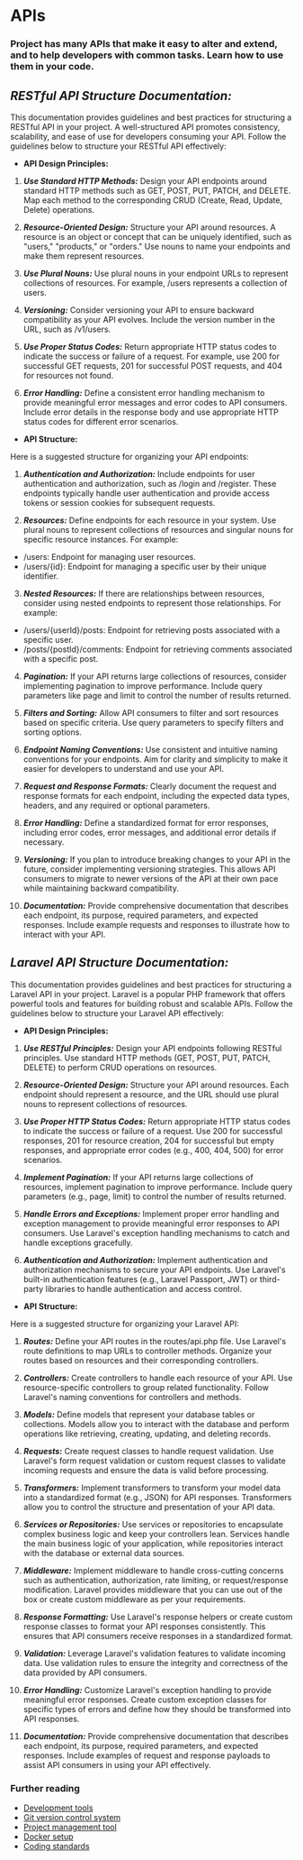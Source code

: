 # **APIs**

### Project has many APIs that make it easy to alter and extend, and to help developers with common tasks. Learn how to use them in your code.

## **_RESTful API Structure Documentation:_**

This documentation provides guidelines and best practices for structuring a RESTful API in your project. A well-structured API promotes consistency, scalability, and ease of use for developers consuming your API. Follow the guidelines below to structure your RESTful API effectively:

- **API Design Principles:**

1. ***Use Standard HTTP Methods:*** Design your API endpoints around standard HTTP methods such as GET, POST, PUT, PATCH, and DELETE. Map each method to the corresponding CRUD (Create, Read, Update, Delete) operations.

2. ***Resource-Oriented Design:*** Structure your API around resources. A resource is an object or concept that can be uniquely identified, such as "users," "products," or "orders." Use nouns to name your endpoints and make them represent resources.

3. ***Use Plural Nouns:*** Use plural nouns in your endpoint URLs to represent collections of resources. For example, /users represents a collection of users.

4. ***Versioning:*** Consider versioning your API to ensure backward compatibility as your API evolves. Include the version number in the URL, such as /v1/users.

5. ***Use Proper Status Codes:*** Return appropriate HTTP status codes to indicate the success or failure of a request. For example, use 200 for successful GET requests, 201 for successful POST requests, and 404 for resources not found.

6. ***Error Handling:*** Define a consistent error handling mechanism to provide meaningful error messages and error codes to API consumers. Include error details in the response body and use appropriate HTTP status codes for different error scenarios.

- **API Structure:**

Here is a suggested structure for organizing your API endpoints:

1. ***Authentication and Authorization:*** Include endpoints for user authentication and authorization, such as /login and /register. These endpoints typically handle user authentication and provide access tokens or session cookies for subsequent requests.

2. ***Resources:*** Define endpoints for each resource in your system. Use plural nouns to represent collections of resources and singular nouns for specific resource instances. For example:

- /users: Endpoint for managing user resources.
- /users/{id}: Endpoint for managing a specific user by their unique identifier.

3. ***Nested Resources:*** If there are relationships between resources, consider using nested endpoints to represent those relationships. For example:

- /users/{userId}/posts: Endpoint for retrieving posts associated with a specific user.
- /posts/{postId}/comments: Endpoint for retrieving comments associated with a specific post.

4. ***Pagination:*** If your API returns large collections of resources, consider implementing pagination to improve performance. Include query parameters like page and limit to control the number of results returned.

5. ***Filters and Sorting:*** Allow API consumers to filter and sort resources based on specific criteria. Use query parameters to specify filters and sorting options.

6. ***Endpoint Naming Conventions:*** Use consistent and intuitive naming conventions for your endpoints. Aim for clarity and simplicity to make it easier for developers to understand and use your API.

7. ***Request and Response Formats:*** Clearly document the request and response formats for each endpoint, including the expected data types, headers, and any required or optional parameters.

8. ***Error Handling:*** Define a standardized format for error responses, including error codes, error messages, and additional error details if necessary.

9. ***Versioning:*** If you plan to introduce breaking changes to your API in the future, consider implementing versioning strategies. This allows API consumers to migrate to newer versions of the API at their own pace while maintaining backward compatibility.

10. ***Documentation:*** Provide comprehensive documentation that describes each endpoint, its purpose, required parameters, and expected responses. Include example requests and responses to illustrate how to interact with your API.

## **_Laravel API Structure Documentation:_**

This documentation provides guidelines and best practices for structuring a Laravel API in your project. Laravel is a popular PHP framework that offers powerful tools and features for building robust and scalable APIs. Follow the guidelines below to structure your Laravel API effectively:

- **API Design Principles:**

1. ***Use RESTful Principles:*** Design your API endpoints following RESTful principles. Use standard HTTP methods (GET, POST, PUT, PATCH, DELETE) to perform CRUD operations on resources.

2. ***Resource-Oriented Design:*** Structure your API around resources. Each endpoint should represent a resource, and the URL should use plural nouns to represent collections of resources.

3. ***Use Proper HTTP Status Codes:*** Return appropriate HTTP status codes to indicate the success or failure of a request. Use 200 for successful responses, 201 for resource creation, 204 for successful but empty responses, and appropriate error codes (e.g., 400, 404, 500) for error scenarios.

4. ***Implement Pagination:*** If your API returns large collections of resources, implement pagination to improve performance. Include query parameters (e.g., page, limit) to control the number of results returned.

5. ***Handle Errors and Exceptions:*** Implement proper error handling and exception management to provide meaningful error responses to API consumers. Use Laravel's exception handling mechanisms to catch and handle exceptions gracefully.

6. ***Authentication and Authorization:*** Implement authentication and authorization mechanisms to secure your API endpoints. Use Laravel's built-in authentication features (e.g., Laravel Passport, JWT) or third-party libraries to handle authentication and access control.

- **API Structure:**

Here is a suggested structure for organizing your Laravel API:

1. ***Routes:*** Define your API routes in the routes/api.php file. Use Laravel's route definitions to map URLs to controller methods. Organize your routes based on resources and their corresponding controllers.

2. ***Controllers:*** Create controllers to handle each resource of your API. Use resource-specific controllers to group related functionality. Follow Laravel's naming conventions for controllers and methods.

3. ***Models:*** Define models that represent your database tables or collections. Models allow you to interact with the database and perform operations like retrieving, creating, updating, and deleting records.

4. ***Requests:*** Create request classes to handle request validation. Use Laravel's form request validation or custom request classes to validate incoming requests and ensure the data is valid before processing.

5. ***Transformers:*** Implement transformers to transform your model data into a standardized format (e.g., JSON) for API responses. Transformers allow you to control the structure and presentation of your API data.

6. ***Services or Repositories:*** Use services or repositories to encapsulate complex business logic and keep your controllers lean. Services handle the main business logic of your application, while repositories interact with the database or external data sources.

7. ***Middleware:*** Implement middleware to handle cross-cutting concerns such as authentication, authorization, rate limiting, or request/response modification. Laravel provides middleware that you can use out of the box or create custom middleware as per your requirements.

8. ***Response Formatting:*** Use Laravel's response helpers or create custom response classes to format your API responses consistently. This ensures that API consumers receive responses in a standardized format.

9. ***Validation:*** Leverage Laravel's validation features to validate incoming data. Use validation rules to ensure the integrity and correctness of the data provided by API consumers.

10. ***Error Handling:*** Customize Laravel's exception handling to provide meaningful error responses. Create custom exception classes for specific types of errors and define how they should be transformed into API responses.

11. ***Documentation:*** Provide comprehensive documentation that describes each endpoint, its purpose, required parameters, and expected responses. Include examples of request and response payloads to assist API consumers in using your API effectively.

### **Further reading**

- [Development tools](./README.md)
- [Git version control system](./Git_Version.md)
- [Project management tool](./Project_Management.md)
- [Docker setup](./Docker_Setup.md)
- [Coding standards](./Coding_Standards.md)
